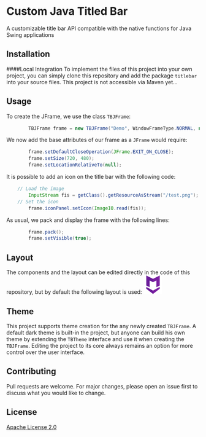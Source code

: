 # Custom Java Titled Bar
A customizable title bar API compatible with the native functions for Java Swing applications

## Installation
####Local Integration
To implement the files of this project into your own project, you can simply clone this repository and add the package `titlebar` into your source files.
This project is not accessible via Maven yet...

## Usage

To create the JFrame, we use the class `TBJFrame`:
```java
        TBJFrame frame = new TBJFrame("Demo", WindowFrameType.NORMAL, new DarkTBTheme());
```
We now add the base attributes of our frame as a `JFrame` would require:
```java
        frame.setDefaultCloseOperation(JFrame.EXIT_ON_CLOSE);
        frame.setSize(720, 480);
        frame.setLocationRelativeTo(null);
```
It is possible to add an icon on the title bar with the following code:
```java
	// Load the image
        InputStream fis = getClass().getResourceAsStream("/test.png");
	// Set the icon
        frame.iconPanel.setIcon(ImageIO.read(fis));
```

As usual, we pack and display the frame with the following lines:
```java
		frame.pack();
		frame.setVisible(true);
```

## Layout
The components and the layout can be edited directly in the code of this repository, but by default the following layout is used:
![Demo Frame with layout rules](https://github.com/adam-p/markdown-here/raw/master/src/common/images/icon48.png "layout")

## Theme
This project supports theme creation for the any newly created `TBJFrame`.
A default dark theme is built-in the project, but anyone can build his own theme by extending the `TBTheme` interface and use it when creating the `TBJFrame`. Editing the project to its core always remains an option for more control over the user interface. 

## Contributing
Pull requests are welcome. For major changes, please open an issue first to discuss what you would like to change.

## License
[Apache License 2.0](https://choosealicense.com/licenses/apache-2.0/)
